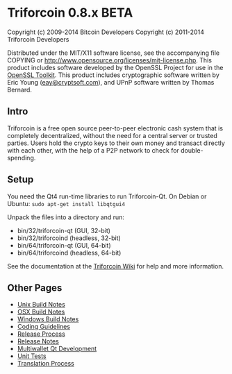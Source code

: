 Triforcoin 0.8.x BETA
====================

Copyright (c) 2009-2014 Bitcoin Developers
Copyright (c) 2011-2014 Triforcoin Developers

Distributed under the MIT/X11 software license, see the accompanying
file COPYING or http://www.opensource.org/licenses/mit-license.php.
This product includes software developed by the OpenSSL Project for use in the [OpenSSL Toolkit](http://www.openssl.org/). This product includes
cryptographic software written by Eric Young ([eay@cryptsoft.com](mailto:eay@cryptsoft.com)), and UPnP software written by Thomas Bernard.


Intro
---------------------
Triforcoin is a free open source peer-to-peer electronic cash system that is
completely decentralized, without the need for a central server or trusted
parties.  Users hold the crypto keys to their own money and transact directly
with each other, with the help of a P2P network to check for double-spending.


Setup
---------------------
You need the Qt4 run-time libraries to run Triforcoin-Qt. On Debian or Ubuntu:
	`sudo apt-get install libqtgui4`

Unpack the files into a directory and run:

- bin/32/triforcoin-qt (GUI, 32-bit)
- bin/32/triforcoind (headless, 32-bit)
- bin/64/triforcoin-qt (GUI, 64-bit)
- bin/64/triforcoind (headless, 64-bit)

See the documentation at the [Triforcoin Wiki](http://triforcoin.info)
for help and more information.


Other Pages
---------------------
- [Unix Build Notes](build-unix.md)
- [OSX Build Notes](build-osx.md)
- [Windows Build Notes](build-msw.md)
- [Coding Guidelines](coding.md)
- [Release Process](release-process.md)
- [Release Notes](release-notes.md)
- [Multiwallet Qt Development](multiwallet-qt.md)
- [Unit Tests](unit-tests.md)
- [Translation Process](translation_process.md)
